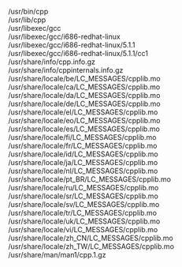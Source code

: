 /usr/bin/cpp  
/usr/lib/cpp  
/usr/libexec/gcc  
/usr/libexec/gcc/i686-redhat-linux  
/usr/libexec/gcc/i686-redhat-linux/5.1.1  
/usr/libexec/gcc/i686-redhat-linux/5.1.1/cc1  
/usr/share/info/cpp.info.gz  
/usr/share/info/cppinternals.info.gz  
/usr/share/locale/be/LC\_MESSAGES/cpplib.mo  
/usr/share/locale/ca/LC\_MESSAGES/cpplib.mo  
/usr/share/locale/da/LC\_MESSAGES/cpplib.mo  
/usr/share/locale/de/LC\_MESSAGES/cpplib.mo  
/usr/share/locale/el/LC\_MESSAGES/cpplib.mo  
/usr/share/locale/eo/LC\_MESSAGES/cpplib.mo  
/usr/share/locale/es/LC\_MESSAGES/cpplib.mo  
/usr/share/locale/fi/LC\_MESSAGES/cpplib.mo  
/usr/share/locale/fr/LC\_MESSAGES/cpplib.mo  
/usr/share/locale/id/LC\_MESSAGES/cpplib.mo  
/usr/share/locale/ja/LC\_MESSAGES/cpplib.mo  
/usr/share/locale/nl/LC\_MESSAGES/cpplib.mo  
/usr/share/locale/pt\_BR/LC\_MESSAGES/cpplib.mo  
/usr/share/locale/ru/LC\_MESSAGES/cpplib.mo  
/usr/share/locale/sr/LC\_MESSAGES/cpplib.mo  
/usr/share/locale/sv/LC\_MESSAGES/cpplib.mo  
/usr/share/locale/tr/LC\_MESSAGES/cpplib.mo  
/usr/share/locale/uk/LC\_MESSAGES/cpplib.mo  
/usr/share/locale/vi/LC\_MESSAGES/cpplib.mo  
/usr/share/locale/zh\_CN/LC\_MESSAGES/cpplib.mo  
/usr/share/locale/zh\_TW/LC\_MESSAGES/cpplib.mo  
/usr/share/man/man1/cpp.1.gz  
